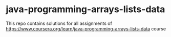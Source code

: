 # java-programming-arrays-lists-data
This repo contains solutions for all assignments of https://www.coursera.org/learn/java-programming-arrays-lists-data
course
